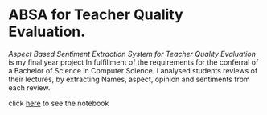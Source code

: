 # ABSA for Teacher Quality Evaluation.
*Aspect Based Sentiment Extraction System for Teacher Quality Evaluation* is my final year project In fulfillment of the requirements for the conferral of a Bachelor of Science in Computer Science.
I analysed students reviews of their lectures, by extracting Names, aspect, opinion and sentiments from each review.

click [here](https://www.kaggle.com/code/ogbuagufrancis/improved-absa-for-teacher-quality-evaluation) to see the notebook 
